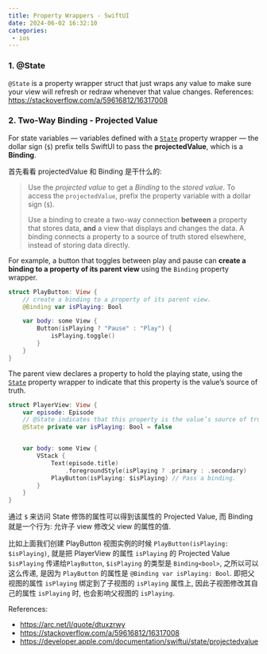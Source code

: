 ```yaml
---
title: Property Wrappers - SwiftUI
date: 2024-06-02 16:32:10
categories:
 - ios
---
```


### 1. @State 

`@State` is a property wrapper struct that just wraps any value to make sure your view will refresh or redraw whenever that value changes. References: https://stackoverflow.com/a/59616812/16317008

### 2. Two-Way Binding - Projected Value

For state variables — variables defined with a [`State`](https://developer.apple.com/documentation/SwiftUI/State) property wrapper — the dollar sign (`$`) prefix tells SwiftUI to pass the **projectedValue**, which is a **Binding**. 

首先看看 projectedValue 和 Binding 是干什么的: 

> Use the *projected value* to get a *Binding* to the *stored value*. To access the `projectedValue`, prefix the property variable with a dollar sign (`$`).
>
> Use a binding to create a two-way connection **between** a property that stores data, **and** a view that displays and changes the data. A binding connects a property to a source of truth stored elsewhere, instead of storing data directly.

 For example, a button that toggles between play and pause can **create a binding to a property of its parent view** using the `Binding` property wrapper. 

```swift
struct PlayButton: View {
    // create a binding to a property of its parent view. 
    @Binding var isPlaying: Bool

    var body: some View {
        Button(isPlaying ? "Pause" : "Play") {
            isPlaying.toggle()
        }
    }
}
```

The parent view declares a property to hold the playing state, using the [`State`](https://developer.apple.com/documentation/swiftui/state) property wrapper to indicate that this property is the value’s source of truth.

```swift
struct PlayerView: View {
    var episode: Episode
    // @State indicates that this property is the value’s source of truth.
    @State private var isPlaying: Bool = false


    var body: some View {
        VStack {
            Text(episode.title)
                .foregroundStyle(isPlaying ? .primary : .secondary)
            PlayButton(isPlaying: $isPlaying) // Pass a binding.
        }
    }
}
```

通过 `$` 来访问 State 修饰的属性可以得到该属性的 Projected Value, 而 Binding 就是一个行为: 允许子 view 修改父 view 的属性的值. 

比如上面我们创建 PlayButton 视图实例的时候 `PlayButton(isPlaying: $isPlaying)`, 就是把 PlayerView 的属性 `isPlaying` 的 Projected Value `$isPlaying` 传递给`PlayButton`, `$isPlaying` 的类型是 `Binding<bool>`, 之所以可以这么传递, 是因为 `PlayButton` 的属性是 `@Binding var isPlaying: Bool`. 即把父视图的属性 `isPlaying` 绑定到了子视图的 `isPlaying` 属性上, 因此子视图修改其自己的属性 `isPlaying` 时, 也会影响父视图的 `isPlaying`. 

References: 

- https://arc.net/l/quote/dtuxzrwy
- https://stackoverflow.com/a/59616812/16317008
- https://developer.apple.com/documentation/swiftui/state/projectedvalue